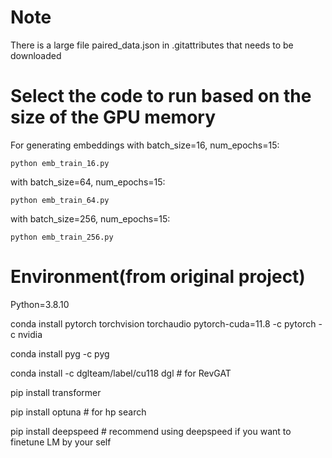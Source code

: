 # Note

There is a large file paired_data.json in .gitattributes that needs to be downloaded


# Select the code to run based on the size of the GPU memory

For generating embeddings with batch_size=16, num_epochs=15:

    python emb_train_16.py

with batch_size=64, num_epochs=15:

    python emb_train_64.py

with batch_size=256, num_epochs=15:

    python emb_train_256.py


# Environment(from original project)

Python=3.8.10 

conda install pytorch torchvision torchaudio pytorch-cuda=11.8 -c pytorch -c nvidia

conda install pyg -c pyg

conda install -c dglteam/label/cu118 dgl # for RevGAT

pip install transformer

pip install optuna # for hp search

pip install deepspeed # recommend using deepspeed if you want to finetune LM by your self

